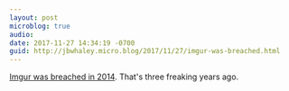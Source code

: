 ```yaml
---
layout: post
microblog: true
audio: 
date: 2017-11-27 14:34:19 -0700
guid: http://jbwhaley.micro.blog/2017/11/27/imgur-was-breached.html
---
```

[Imgur was breached in 2014](https://techcrunch.com/2017/11/27/imgur-says-1-7m-emails-and-passwords-were-breached-in-2014-hack/). That's three freaking years ago.

